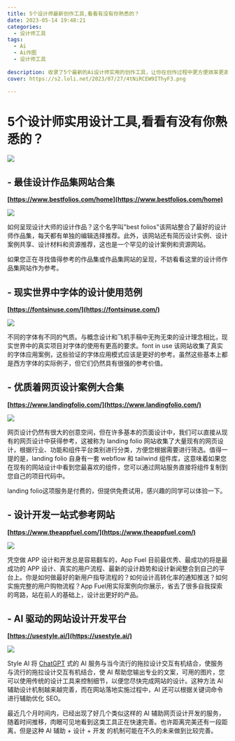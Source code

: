 ```yaml
---
title: 5个设计师最新创作工具,看看有没有你熟悉的？
date: 2023-05-14 19:48:21
categories:
  - 设计师工具
tags:
  - Ai
  - Ai作图
  - 设计师工具
  
description: 收录了5个最新的Ai设计师实用的创作工具，让你在创作过程中更方便效率更高。
cover: https://s2.loli.net/2023/07/27/4tNiRCEW9IThyF3.png

---
```

# 5个设计师实用设计工具,看看有没有你熟悉的？

![](https://s2.loli.net/2023/07/27/4tNiRCEW9IThyF3.png)

## - 最佳设计作品集网站合集

**[https://www.bestfolios.com/home](https://www.bestfolios.com/home)**

![](https://s2.loli.net/2023/07/27/dZLAz82kipxbscn.png)

如何呈现设计大师的设计作品？这个名字叫"best folios"该网站整合了最好的设计师作品集，每天都有单独的编辑选择推荐。此外，该网站还有简历设计实例、设计案例共享、设计材料和资源推荐，这也是一个罕见的设计案例和资源网站。

如果您正在寻找值得参考的作品集或作品集网站的呈现，不妨看看这里的设计师作品集网站作为参考。

## - 现实世界中字体的设计使用范例

**[https://fontsinuse.com/](https://fontsinuse.com/)**

![](https://s2.loli.net/2023/07/27/rzHyadQNuwISVif.png)

不同的字体有不同的气质。与概念设计和飞机手稿中无拘无束的设计理念相比，现实世界中的真实项目对字体的使用有更高的要求。font in use 该网站收集了真实的字体应用案例，这些验证的字体应用模式应该是更好的参考。虽然这些基本上都是西方字体的实际例子，但它们仍然具有很强的参考价值。

## - 优质着网页设计案例大合集

**[https://www.landingfolio.com/](https://www.landingfolio.com/)**

![](https://s2.loli.net/2023/07/27/R8KIkXc7EJLfyit.png)

网页设计仍然有很大的创意空间，但在许多基本的页面设计中，我们可以直接从现有的网页设计中获得参考，这被称为 landing folio 网站收集了大量现有的网页设计，根据行业、功能和组件平台类别进行分类，方便您根据需要进行筛选。值得一提的是，landing folio 自身有一套 webflow 和 tailwind 组件库，这意味着如果您在现有的网站设计中看到您最喜欢的组件，您可以通过网站服务直接将组件复制到您自己的项目代码中。

landing folio这项服务是付费的，但提供免费试用，感兴趣的同学可以体验一下。

## - 设计开发一站式参考网站

**[https://www.theappfuel.com/](https://www.theappfuel.com/)**

![](https://s2.loli.net/2023/07/27/cxpaegAiwK32FMk.png)

凭空做 APP 设计和开发总是容易翻车的，App Fuel 目前最优秀、最成功的将是最成功的 APP 设计、真实的用户流程、最新的设计趋势和设计新闻整合到自己的平台上。你是如何做最好的新用户指导流程的？如何设计高转化率的通知推送？如何实施完整的用户购物流程？App Fuel用实际案例向你展示，省去了很多自我探索的弯路，站在前人的基础上，设计出更好的产品。

## - AI 驱动的网站设计开发平台

**[https://usestyle.ai/](https://usestyle.ai/)**

![](https://s2.loli.net/2023/07/27/yIbEfQDAGu9xXj1.png)

Style AI 将 [ChatGPT](https://openai.com/chatgpt) 式的 AI 服务与当今流行的拖拉设计交互有机结合，使服务与流行的拖拉设计交互有机结合，使 AI 帮助您输出专业的文案，可用的图片，您可以使用传统的设计工具来控制细节，以便您尽快完成网站的设计。这种方法 AI 辅助设计机制越来越完善，而在网站落地实施过程中，AI 还可以根据关键词命令进行辅助优化 SEO。

最近几个月时间内，已经出现了好几个类似这样的 AI 辅助网页设计开发的服务，随着时间推移，肉眼可见地看到这类工具正在快速完善。也许距离完美还有一段距离，但是这种 AI 辅助 + 设计 + 开发 的机制可能在不久的未来做到比较完善。

